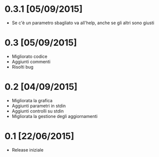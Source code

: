 # 0.3.1 [05/09/2015]
 - Se c'è un parametro sbagliato va all'help, anche se gli altri sono giusti

# 0.3 [05/09/2015]
 - Migliorato codice
 - Aggiunti commenti
 - Risolti bug 

# 0.2 [04/09/2015]
 - Migliorata la grafica
 - Aggiunti parametri in stdin
 - Aggiunti controlli su stdin
 - Migliorata la gestione degli aggiornamenti
 
# 0.1 [22/06/2015]
 - Release iniziale
